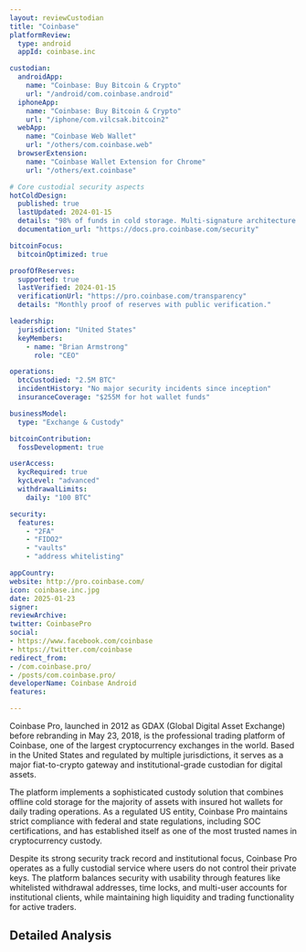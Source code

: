 ```yaml
---
layout: reviewCustodian
title: "Coinbase"
platformReview:
  type: android
  appId: coinbase.inc

custodian:
  androidApp:
    name: "Coinbase: Buy Bitcoin & Crypto"
    url: "/android/com.coinbase.android"
  iphoneApp:
    name: "Coinbase: Buy Bitcoin & Crypto"
    url: "/iphone/com.vilcsak.bitcoin2"
  webApp:
    name: "Coinbase Web Wallet"
    url: "/others/com.coinbase.web"
  browserExtension:
    name: "Coinbase Wallet Extension for Chrome"
    url: "/others/ext.coinbase"

# Core custodial security aspects
hotColdDesign:
  published: true
  lastUpdated: 2024-01-15
  details: "98% of funds in cold storage. Multi-signature architecture. Geographic distribution of private keys."
  documentation_url: "https://docs.pro.coinbase.com/security"

bitcoinFocus:
  bitcoinOptimized: true

proofOfReserves:
  supported: true
  lastVerified: 2024-01-15
  verificationUrl: "https://pro.coinbase.com/transparency"
  details: "Monthly proof of reserves with public verification."

leadership:
  jurisdiction: "United States"
  keyMembers:
    - name: "Brian Armstrong"
      role: "CEO"

operations:
  btcCustodied: "2.5M BTC"
  incidentHistory: "No major security incidents since inception"
  insuranceCoverage: "$255M for hot wallet funds"

businessModel:
  type: "Exchange & Custody"

bitcoinContribution:
  fossDevelopment: true

userAccess:
  kycRequired: true
  kycLevel: "advanced"
  withdrawalLimits:
    daily: "100 BTC"

security:
  features:
    - "2FA"
    - "FIDO2"
    - "vaults"
    - "address whitelisting"

appCountry: 
website: http://pro.coinbase.com/
icon: coinbase.inc.jpg
date: 2025-01-23
signer: 
reviewArchive: 
twitter: CoinbasePro
social:
- https://www.facebook.com/coinbase
- https://twitter.com/coinbase
redirect_from:
- /com.coinbase.pro/
- /posts/com.coinbase.pro/
developerName: Coinbase Android
features: 

---
```


Coinbase Pro, launched in 2012 as GDAX (Global Digital Asset Exchange) before rebranding in May 23, 2018, is the professional trading platform of Coinbase, one of the largest cryptocurrency exchanges in the world. Based in the United States and regulated by multiple jurisdictions, it serves as a major fiat-to-crypto gateway and institutional-grade custodian for digital assets.

The platform implements a sophisticated custody solution that combines offline cold storage for the majority of assets with insured hot wallets for daily trading operations. As a regulated US entity, Coinbase Pro maintains strict compliance with federal and state regulations, including SOC certifications, and has established itself as one of the most trusted names in cryptocurrency custody.

Despite its strong security track record and institutional focus, Coinbase Pro operates as a fully custodial service where users do not control their private keys. The platform balances security with usability through features like whitelisted withdrawal addresses, time locks, and multi-user accounts for institutional clients, while maintaining high liquidity and trading functionality for active traders.

## Detailed Analysis
